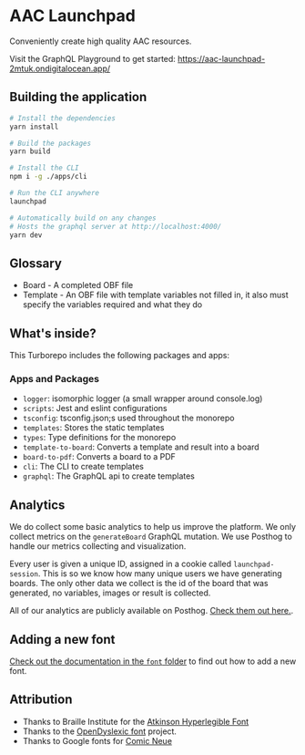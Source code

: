 # AAC Launchpad

Conveniently create high quality AAC resources.

Visit the GraphQL Playground to get started: https://aac-launchpad-2mtuk.ondigitalocean.app/

## Building the application

```bash
# Install the dependencies
yarn install

# Build the packages
yarn build

# Install the CLI
npm i -g ./apps/cli

# Run the CLI anywhere
launchpad

# Automatically build on any changes
# Hosts the graphql server at http://localhost:4000/
yarn dev
```

## Glossary

- Board - A completed OBF file
- Template - An OBF file with template variables not filled in, it also must specify the variables required and what they do

## What's inside?

This Turborepo includes the following packages and apps:

### Apps and Packages

- `logger`: isomorphic logger (a small wrapper around console.log)
- `scripts`: Jest and eslint configurations
- `tsconfig`: tsconfig.json;s used throughout the monorepo
- `templates`: Stores the static templates
- `types`: Type definitions for the monorepo
- `template-to-board`: Converts a template and result into a board
- `board-to-pdf`: Converts a board to a PDF
- `cli`: The CLI to create templates
- `graphql`: The GraphQL api to create templates

## Analytics

We do collect some basic analytics to help us improve the platform. We only collect metrics on the `generateBoard` GraphQL mutation. We use Posthog to handle our metrics collecting and visualization.

Every user is given a unique ID, assigned in a cookie called `launchpad-session`. This is so we know how many unique users we have generating boards. The only other data we collect is the id of the board that was generated, no variables, images or result is collected.

All of our analytics are publicly available on Posthog. [Check them out here.](https://app.posthog.com/shared_dashboard/GW9gUv-u2PzoqWofm8O5gVUlx0PoQQ).

## Adding a new font

[Check out the documentation in the `font` folder](./packages/board-to-pdf/src/fonts/README.md) to find out how to add a new font.

## Attribution

- Thanks to Braille Institute for the [Atkinson Hyperlegible Font](https://brailleinstitute.org/freefont)
- Thanks to the [OpenDyslexic font](https://opendyslexic.org/) project.
- Thanks to Google fonts for [Comic Neue](https://fonts.google.com/specimen/Comic+Neue)
